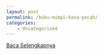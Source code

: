 ```yaml
---
layout: post
permalink: /buku-mimpi-kaca-pecah/
categories:
    - Uncategorized
---
```


[Baca Selengkapnya](/02)